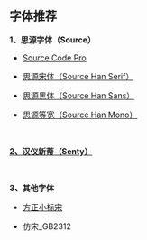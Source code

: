 ## 字体推荐

**1、思源字体（Source）**

* [Source Code Pro](https://github.com/adobe-fonts/source-code-pro)

* [思源宋体（Source Han Serif）](https://github.com/adobe-fonts/source-han-serif)

* [思源黑体（Source Han Sans）](https://github.com/adobe-fonts/source-han-sans)

* [思源等宽（Source Han Mono）](https://github.com/adobe-fonts/source-han-mono)

<br>

[**2、汉仪新蒂（Senty）**](http://sentyfont.com)

<br>

**3、其他字体**

* [方正小标宋](https://www.foundertype.com/index.php/FontInfo/index/id/164)

* 仿宋_GB2312

